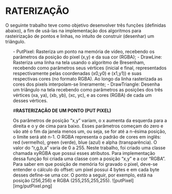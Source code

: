 # **RATERIZAÇÃO**
<p>
O seguinte trabalho teve como objetivo desenvolver três funções (definidas abaixo), a fim de usá-las na implementação dos algoritmos para rasteirização de pontos e linhas, no intuito de construir (desenhar) um triângulo. </p>
<p>
	<ul>
	- PutPixel: Rasteriza um ponto na memória de vídeo, recebendo os parâmetros da posição do pixel (x,y) e da sua cor (RGBA);
</>
	- DrawLine: Rasteriza uma linha na tela usando o algoritmo de Bresenham, recebendo como parâmetros seus vértices (inicial e final, representados respectivamente pelas coordenadas (x0,y0) e (x1,y1)) e suas respectivas cores (no formato RGBA). Ao longo da linha rasterizada as cores dos pixels interpolam-se lineramente;
	- DrawTriangle: Desenha um triângulo na tela recebendo como parâmetros as posições dos três vértices (xa, ya), (xb, yb), (xc, yc), e as cores (RGBA) de cada um desses vértices. 
</p>

#**RASTERIZAÇÃO DE UM PONTO (PUT PIXEL)**
<p>
  Os parâmetros de posição “x,y” variam, o x aumenta da esquerda para a direita e o y de cima para baixo. Esses parâmetros começam do zero e vão até o fim da janela menos um, ou seja, se for até a n-ésima posição, o limite será até n-1.
  O RGBA representa o padrão de cores em inglês: red (vermelho), green (verde), blue (azul) e alpha (transparência). O valor do “r,g,b,a” varia de 0 a 255. Neste trabalho, foi criado uma classe chamada xyRGBA que possui esses atributos.
	Para implementação dessa função foi criada uma classe com a posição “x,y” e a cor “RGBA”.
	Para saber em que posição de memória foi gravado o pixel, deve-se entender o cálculo do offset: um píxel possui 4 bytes e em cada byte desses define-se uma cor.
  O ponto a seguir, por exemplo, está na posição (256,256) e RGBA (255,255,255,255).
  </>
  ![putPixel][img/putPixel.png]
</p>

